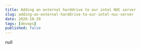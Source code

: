 ```yaml
---
title: Adding an external harddrive to our intel NUC server
slug: adding-an-external-harddrive-to-our-intel-nuc-server
date: 2020-10-29
tags: [devops]
published: false
---
```


null
